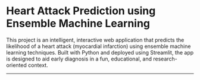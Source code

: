 #  Heart Attack Prediction using Ensemble Machine Learning

This project is an intelligent, interactive web application that predicts the likelihood of a heart attack (myocardial infarction) using ensemble machine learning techniques. Built with Python and deployed using Streamlit, the app is designed to aid early diagnosis in a fun, educational, and research-oriented context.

---
